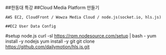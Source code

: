##한동대 특강
##Cloud Media Platform 만들기
```
AWS EC2, CloudFront / Wowza Media Cloud / node.js(socket.io, hls.js)

##EC2 User Data Config
```
#setup node.js
curl -sl https://rpm.nodesource.com/setup | bash -
yum install -y nodejs
yum install -y git
git clone https://github.com/dailymotion/hls.js.git
